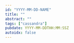 ```yaml
---
id: "YYYY-MM-DD-NAME"
title: ""
abstract: ""
tags: ["cassandra"]
pubdate: YYYY-MM-DDTHH:MM:SSZ
autoidx: false
---
```

